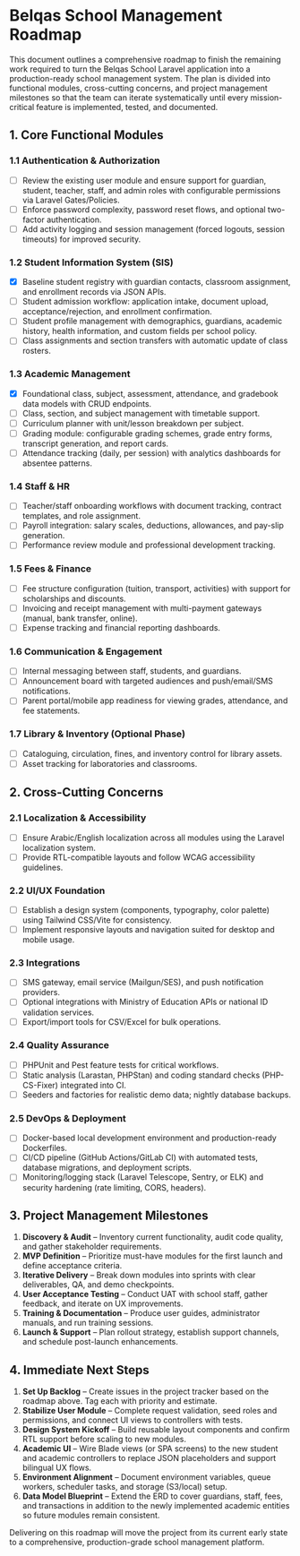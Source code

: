 # Belqas School Management Roadmap

This document outlines a comprehensive roadmap to finish the remaining
work required to turn the Belqas School Laravel application into a
production-ready school management system. The plan is divided into
functional modules, cross-cutting concerns, and project management
milestones so that the team can iterate systematically until every
mission-critical feature is implemented, tested, and documented.

## 1. Core Functional Modules

### 1.1 Authentication & Authorization
- [ ] Review the existing user module and ensure support for guardian,
  student, teacher, staff, and admin roles with configurable
  permissions via Laravel Gates/Policies.
- [ ] Enforce password complexity, password reset flows, and optional
  two-factor authentication.
- [ ] Add activity logging and session management (forced logouts,
  session timeouts) for improved security.

### 1.2 Student Information System (SIS)
- [x] Baseline student registry with guardian contacts, classroom
  assignment, and enrollment records via JSON APIs.
- [ ] Student admission workflow: application intake, document upload,
  acceptance/rejection, and enrollment confirmation.
- [ ] Student profile management with demographics, guardians,
  academic history, health information, and custom fields per school
  policy.
- [ ] Class assignments and section transfers with automatic update of
  class rosters.

### 1.3 Academic Management
- [x] Foundational class, subject, assessment, attendance, and gradebook
  data models with CRUD endpoints.
- [ ] Class, section, and subject management with timetable support.
- [ ] Curriculum planner with unit/lesson breakdown per subject.
- [ ] Grading module: configurable grading schemes, grade entry forms,
  transcript generation, and report cards.
- [ ] Attendance tracking (daily, per session) with analytics dashboards
  for absentee patterns.

### 1.4 Staff & HR
- [ ] Teacher/staff onboarding workflows with document tracking,
  contract templates, and role assignment.
- [ ] Payroll integration: salary scales, deductions, allowances, and
  pay-slip generation.
- [ ] Performance review module and professional development tracking.

### 1.5 Fees & Finance
- [ ] Fee structure configuration (tuition, transport, activities) with
  support for scholarships and discounts.
- [ ] Invoicing and receipt management with multi-payment gateways
  (manual, bank transfer, online).
- [ ] Expense tracking and financial reporting dashboards.

### 1.6 Communication & Engagement
- [ ] Internal messaging between staff, students, and guardians.
- [ ] Announcement board with targeted audiences and push/email/SMS
  notifications.
- [ ] Parent portal/mobile app readiness for viewing grades, attendance,
  and fee statements.

### 1.7 Library & Inventory (Optional Phase)
- [ ] Cataloguing, circulation, fines, and inventory control for library
  assets.
- [ ] Asset tracking for laboratories and classrooms.

## 2. Cross-Cutting Concerns

### 2.1 Localization & Accessibility
- [ ] Ensure Arabic/English localization across all modules using the
  Laravel localization system.
- [ ] Provide RTL-compatible layouts and follow WCAG accessibility
  guidelines.

### 2.2 UI/UX Foundation
- [ ] Establish a design system (components, typography, color palette)
  using Tailwind CSS/Vite for consistency.
- [ ] Implement responsive layouts and navigation suited for desktop and
  mobile usage.

### 2.3 Integrations
- [ ] SMS gateway, email service (Mailgun/SES), and push notification
  providers.
- [ ] Optional integrations with Ministry of Education APIs or national
  ID validation services.
- [ ] Export/import tools for CSV/Excel for bulk operations.

### 2.4 Quality Assurance
- [ ] PHPUnit and Pest feature tests for critical workflows.
- [ ] Static analysis (Larastan, PHPStan) and coding standard checks
  (PHP-CS-Fixer) integrated into CI.
- [ ] Seeders and factories for realistic demo data; nightly database
  backups.

### 2.5 DevOps & Deployment
- [ ] Docker-based local development environment and production-ready
  Dockerfiles.
- [ ] CI/CD pipeline (GitHub Actions/GitLab CI) with automated tests,
  database migrations, and deployment scripts.
- [ ] Monitoring/logging stack (Laravel Telescope, Sentry, or ELK) and
  security hardening (rate limiting, CORS, headers).

## 3. Project Management Milestones

1. **Discovery & Audit** – Inventory current functionality, audit code
   quality, and gather stakeholder requirements.
2. **MVP Definition** – Prioritize must-have modules for the first
   launch and define acceptance criteria.
3. **Iterative Delivery** – Break down modules into sprints with clear
   deliverables, QA, and demo checkpoints.
4. **User Acceptance Testing** – Conduct UAT with school staff, gather
   feedback, and iterate on UX improvements.
5. **Training & Documentation** – Produce user guides, administrator
   manuals, and run training sessions.
6. **Launch & Support** – Plan rollout strategy, establish support
   channels, and schedule post-launch enhancements.

## 4. Immediate Next Steps

1. **Set Up Backlog** – Create issues in the project tracker based on
   the roadmap above. Tag each with priority and estimate.
2. **Stabilize User Module** – Complete request validation, seed roles
   and permissions, and connect UI views to controllers with tests.
3. **Design System Kickoff** – Build reusable layout components and
   confirm RTL support before scaling to new modules.
4. **Academic UI** – Wire Blade views (or SPA screens) to the new student
   and academic controllers to replace JSON placeholders and support
   bilingual UX flows.
5. **Environment Alignment** – Document environment variables, queue
   workers, scheduler tasks, and storage (S3/local) setup.
6. **Data Model Blueprint** – Extend the ERD to cover guardians, staff,
   fees, and transactions in addition to the newly implemented academic
   entities so future modules remain consistent.

Delivering on this roadmap will move the project from its current early
state to a comprehensive, production-grade school management platform.

